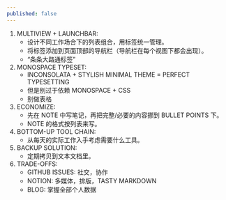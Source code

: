 ```yaml
---
published: false
---
```

1. MULTIVIEW + LAUNCHBAR:
	- 设计不同工作场合下的列表组合，用标签统一管理。
	- 将标签添加到页面顶部的导航栏（导航栏在每个视图下都会出现）。
	- “条条大路通标签”
2. MONOSPACE TYPESET: 
	- INCONSOLATA + STYLISH MINIMAL THEME = PERFECT TYPESETTING
	- 但是别过于依赖 MONOSPACE + CSS
	- 别做表格
3. ECONOMIZE: 
	- 先在 NOTE 中写笔记，再把完整/必要的内容挪到 BULLET POINTS 下。
	- NOTE 的格式按列表来写。
4. BOTTOM-UP TOOL CHAIN: 
	- 从每天的实际工作入手考虑需要什么工具。
5. BACKUP SOLUTION: 
	- 定期拷贝到文本文档里。
6. TRADE-OFFS:
	- GITHUB ISSUES: 社交，协作
	- NOTION: 多媒体，排版，TASTY MARKDOWN
	- BLOG: 掌握全部个人数据


